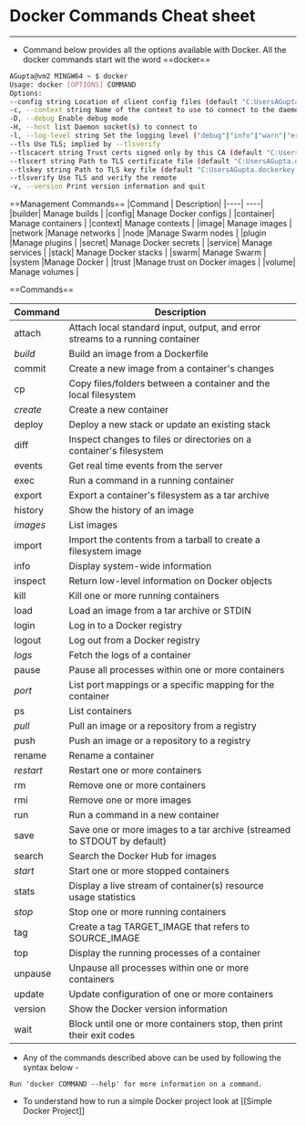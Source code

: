 # Docker Commands Cheat sheet
---
- Command below provides all the options available with Docker. All the docker commands start wit the word ==docker==
``` bash
AGupta@vm2 MINGW64 ~ $ docker
Usage: docker [OPTIONS] COMMAND
Options:
--config string Location of client config files (default "C:UsersAGupta.docker")
-c, --context string Name of the context to use to connect to the daemon (overrides DOCKER_HOST env var and default context set with "docker context use")
-D, --debug Enable debug mode
-H, --host list Daemon socket(s) to connect to
-l, --log-level string Set the logging level ("debug"|"info"|"warn"|"error"|"fatal") (default "info")
--tls Use TLS; implied by --tlsverify
--tlscacert string Trust certs signed only by this CA (default "C:UsersAGupta.dockerca.pem")
--tlscert string Path to TLS certificate file (default "C:UsersAGupta.dockercert.pem")
--tlskey string Path to TLS key file (default "C:UsersAGupta.dockerkey.pem")
--tlsverify Use TLS and verify the remote
-v, --version Print version information and quit

```

==Management Commands==
|Command | Description|
|----| ----|
|builder| Manage builds |
|config| Manage Docker configs |
|container| Manage containers |
|context| Manage contexts |
|image| Manage images |
|network |Manage networks |
|node |Manage Swarm nodes |
|plugin |Manage plugins |
|secret| Manage Docker secrets |
|service| Manage services |
|stack| Manage Docker stacks |
|swarm| Manage Swarm |
|system |Manage Docker |
|trust |Manage trust on Docker images |
|volume| Manage volumes |

==Commands==

 Command | Description 
 --- | --- 
attach| Attach local standard input, output, and error streams to a running container
*build* |Build an image from a Dockerfile
commit| Create a new image from a container's changes 
cp |Copy files/folders between a container and the local filesystem 
*create*| Create a new container 
deploy| Deploy a new stack or update an existing stack 
diff| Inspect changes to files or directories on a container's filesystem 
events| Get real time events from the server 
exec |Run a command in a running container 
export| Export a container's filesystem as a tar archive 
history |Show the history of an image 
*images*| List images 
import| Import the contents from a tarball to create a filesystem image 
info |Display system-wide information 
inspect| Return low-level information on Docker objects 
kill |Kill one or more running containers 
load| Load an image from a tar archive or STDIN 
login |Log in to a Docker registry 
logout| Log out from a Docker registry 
*logs* |Fetch the logs of a container 
pause| Pause all processes within one or more containers 
*port* |List port mappings or a specific mapping for the container 
ps |List containers 
*pull*| Pull an image or a repository from a registry 
push| Push an image or a repository to a registry 
rename| Rename a container 
*restart*| Restart one or more containers 
rm |Remove one or more containers 
rmi |Remove one or more images 
run |Run a command in a new container 
save |Save one or more images to a tar archive (streamed to STDOUT by default) 
search| Search the Docker Hub for images
*start* |Start one or more stopped containers 
stats| Display a live stream of container(s) resource usage statistics 
*stop* |Stop one or more running containers 
tag |Create a tag TARGET_IMAGE that refers to SOURCE_IMAGE 
top |Display the running processes of a container 
unpause| Unpause all processes within one or more containers 
update| Update configuration of one or more containers 
version |Show the Docker version information 
wait |Block until one or more containers stop, then print their exit codes

- Any of the commands described above can be used by following the syntax below - 
```
Run 'docker COMMAND --help' for more information on a command.
```
- To understand how to run a simple Docker project look at [[Simple Docker Project]]

